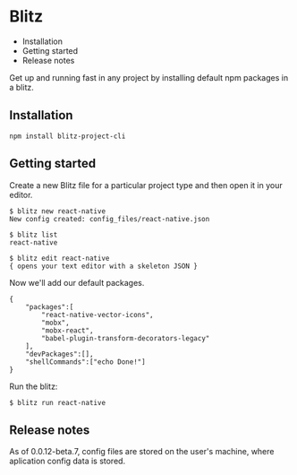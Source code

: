 # Blitz

<!-- MarkdownTOC -->

- Installation
- Getting started
- Release notes

<!-- /MarkdownTOC -->


Get up and running fast in any project by installing default npm packages in a blitz.

<a name="None"></a>
## Installation
```
npm install blitz-project-cli
```

<a name="None"></a>
## Getting started
Create a new Blitz file for a particular project type and then open it in your editor. 

```
$ blitz new react-native
New config created: config_files/react-native.json

$ blitz list
react-native

$ blitz edit react-native
{ opens your text editor with a skeleton JSON }
```

Now we'll add our default packages.
```
{
	"packages":[
		"react-native-vector-icons",
		"mobx",
		"mobx-react",
		"babel-plugin-transform-decorators-legacy"
	],
	"devPackages":[],
	"shellCommands":["echo Done!"]
}
```

Run the blitz:
```
$ blitz run react-native
```

<a name="None"></a>
## Release notes
As of 0.0.12-beta.7, config files are stored on the user's machine, where aplication config data is stored.

